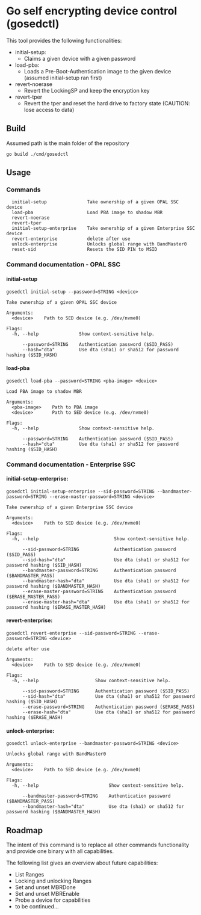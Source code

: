 # Go self encrypting device control (gosedctl)

This tool provides the following functionalities:
- initial-setup:
    - Claims a given device with a given password
- load-pba:
    - Loads a Pre-Boot-Authentication image to the given device (assumed initial-setup ran first)
- revert-noerase
  - Revert the LockingSP and keep the encryption key
- revert-tper
  - Revert the tper and reset the hard drive to factory state (CAUTION: lose access to data)

## Build
Assumed path is the main folder of the repository
```
go build ./cmd/gosedctl
```

## Usage

### Commands

```
  initial-setup               Take ownership of a given OPAL SSC device
  load-pba                    Load PBA image to shadow MBR
  revert-noerase
  revert-tper
  initial-setup-enterprise    Take ownership of a given Enterprise SSC device
  revert-enterprise           delete after use
  unlock-enterprise           Unlocks global range with BandMaster0
  reset-sid                   Resets the SID PIN to MSID
```

### Command documentation - OPAL SSC
#### initial-setup
```
gosedctl initial-setup --password=STRING <device>

Take ownership of a given OPAL SSC device

Arguments:
  <device>    Path to SED device (e.g. /dev/nvme0)

Flags:
  -h, --help               Show context-sensitive help.

      --password=STRING    Authentication password ($SID_PASS)
      --hash="dta"         Use dta (sha1) or sha512 for password hashing ($SID_HASH)
```
#### load-pba
```
gosedctl load-pba --password=STRING <pba-image> <device>

Load PBA image to shadow MBR

Arguments:
  <pba-image>    Path to PBA image
  <device>       Path to SED device (e.g. /dev/nvme0)

Flags:
  -h, --help               Show context-sensitive help.

      --password=STRING    Authentication password ($SID_PASS)
      --hash="dta"         Use dta (sha1) or sha512 for password hashing ($SID_HASH)
```

### Command documentation - Enterprise SSC
#### initial-setup-enterprise:
```
gosedctl initial-setup-enterprise --sid-password=STRING --bandmaster-password=STRING --erase-master-password=STRING <device>

Take ownership of a given Enterprise SSC device

Arguments:
  <device>    Path to SED device (e.g. /dev/nvme0)

Flags:
  -h, --help                            Show context-sensitive help.

      --sid-password=STRING             Authentication password ($SID_PASS)
      --sid-hash="dta"                  Use dta (sha1) or sha512 for password hashing ($SID_HASH)
      --bandmaster-password=STRING      Authentication password ($BANDMASTER_PASS)
      --bandmaster-hash="dta"           Use dta (sha1) or sha512 for password hashing ($BANDMASTER_HASH)
      --erase-master-password=STRING    Authentication password ($ERASE_MASTER_PASS)
      --erase-master-hash="dta"         Use dta (sha1) or sha512 for password hashing ($ERASE_MASTER_HASH)
```

#### revert-enterprise:
```
gosedctl revert-enterprise --sid-password=STRING --erase-password=STRING <device>

delete after use

Arguments:
  <device>    Path to SED device (e.g. /dev/nvme0)

Flags:
  -h, --help                     Show context-sensitive help.

      --sid-password=STRING      Authentication password ($SID_PASS)
      --sid-hash="dta"           Use dta (sha1) or sha512 for password hashing ($SID_HASH)
      --erase-password=STRING    Authentication password ($ERASE_PASS)
      --erase-hash="dta"         Use dta (sha1) or sha512 for password hashing ($ERASE_HASH)
```

#### unlock-enterprise:
```
gosedctl unlock-enterprise --bandmaster-password=STRING <device>

Unlocks global range with BandMaster0

Arguments:
  <device>    Path to SED device (e.g. /dev/nvme0)

Flags:
  -h, --help                          Show context-sensitive help.

      --bandmaster-password=STRING    Authentication password ($BANDMASTER_PASS)
      --bandmaster-hash="dta"         Use dta (sha1) or sha512 for password hashing ($BANDMASTER_HASH)
```

## Roadmap
The intent of this command is to replace all other commands functionality and provide one binary with all capabilities.

The following list gives an overview about future capabilities:
- List Ranges
- Locking and unlocking Ranges
- Set and unset MBRDone
- Set and unset MBREnable
- Probe a device for capabilities
- to be continued...